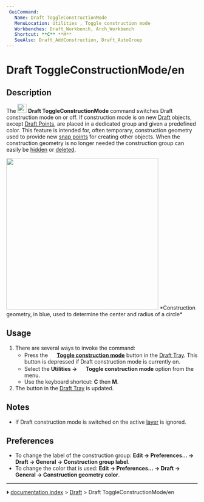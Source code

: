 ```yaml
---
 GuiCommand:
   Name: Draft ToggleConstructionMode
   MenuLocation: Utilities , Toggle construction mode
   Workbenches: Draft_Workbench, Arch_Workbench
   Shortcut: **C** **M**
   SeeAlso: Draft_AddConstruction, Draft_AutoGroup
---
```


# Draft ToggleConstructionMode/en

## Description

The <img alt="" src=images/Draft_ToggleConstructionMode.svg  style="width:24px;"> **Draft ToggleConstructionMode** command switches Draft construction mode on or off. If construction mode is on new [Draft](Draft_Workbench.md) objects, except [Draft Points](Draft_Point.md), are placed in a dedicated group and given a predefined color. This feature is intended for, often temporary, construction geometry used to provide new [snap points](Draft_Snap.md) for creating other objects. When the construction geometry is no longer needed the construction group can easily be [hidden](Std_HideSelection.md) or [deleted](Std_Delete.md).

<img alt="" src=images/Draft_construction_mode_example.jpg  style="width:400px;"> 
*Construction geometry, in blue, used to determine the center and radius of a circle*

## Usage

1.  There are several ways to invoke the command:
    -   Press the **<img src="images/Draft_ToggleConstructionMode.svg" width=16px> [Toggle construction mode](Draft_ToggleConstructionMode.md)** button in the [Draft Tray](Draft_Tray.md). This button is depressed if Draft construction mode is currently on.
    -   Select the **Utilities → <img src="images/Draft_ToggleConstructionMode.svg" width=16px> Toggle construction mode** option from the menu.
    -   Use the keyboard shortcut: **C** then **M**.
2.  The button in the [Draft Tray](Draft_Tray.md) is updated.

## Notes

-   If Draft construction mode is switched on the active [layer](Draft_Layer.md) is ignored.

## Preferences

-   To change the label of the construction group: **Edit → Preferences... → Draft → General → Construction group label**.
-   To change the color that is used: **Edit → Preferences... → Draft → General → Construction geometry color**.



---
⏵ [documentation index](../README.md) > [Draft](Draft_Workbench.md) > Draft ToggleConstructionMode/en
